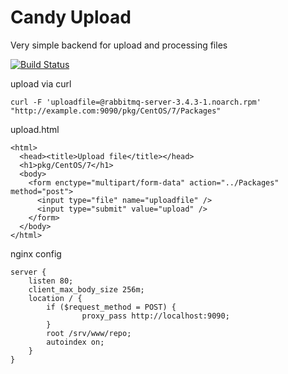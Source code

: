 Candy Upload
===

Very simple backend for upload and processing files

[![Build Status](https://travis-ci.org/AlexAkulov/candy-upload.svg?branch=master)](https://travis-ci.org/AlexAkulov/candy-upload)

upload via curl
```
curl -F 'uploadfile=@rabbitmq-server-3.4.3-1.noarch.rpm' "http://example.com:9090/pkg/CentOS/7/Packages"
```

upload.html
```
<html>
  <head><title>Upload file</title></head>
  <h1>pkg/CentOS/7</h1>
  <body>
    <form enctype="multipart/form-data" action="../Packages" method="post">
      <input type="file" name="uploadfile" />
      <input type="submit" value="upload" />
    </form>
  </body>
</html>

```


nginx config
```
server {
    listen 80;
    client_max_body_size 256m;
    location / {
        if ($request_method = POST) {
                proxy_pass http://localhost:9090;
        }
        root /srv/www/repo;
        autoindex on;
    }
}

```

